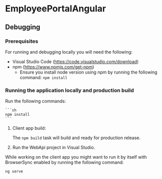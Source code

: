 # EmployeePortalAngular

## Debugging

### Prerequisites

For running and debugging locally you will need the following:

* Visual Studio Code (<https://code.visualstudio.com/download>)
* npm (<https://www.npmjs.com/get-npm>)
  * Ensure you install node version using npm by running the following command: `npm install`


### Running the application locally and production build

Run the following commands:

    ```sh
    npm install
    ```
1. Client app build:

    The `npm build` task will build and ready for production release.
2. Run the WebApi project in Visual Studio.

While working on the client app you might want to run it by itself with BrowserSync enabled by running the following command:

```sh
ng serve
```

